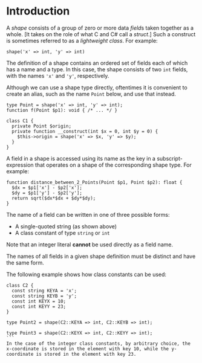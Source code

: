 # Introduction

A *shape* consists of a group of zero or more data *field*s taken together as a whole. [It takes on the role of what C and C# call a *struct*.] Such a construct is sometimes referred to as a *lightweight class*. For example:

```hack
shape('x' => int, 'y' => int)
```

The definition of a shape contains an ordered set of fields each of which has a name and a type. In this case, the shape consists of two `int` fields, with the names `'x'` and `'y'`, respectively.

Although we can use a shape type directly, oftentimes it is convenient to create an alias, such as the name `Point` below, and use that instead.

```hack
type Point = shape('x' => int, 'y' => int);
function f(Point $p1): void { /* ... */ }

class C1 {
  private Point $origin;
  private function __construct(int $x = 0, int $y = 0) {
    $this->origin = shape('x' => $x, 'y' => $y);
  }
}
```
A field in a shape is accessed using its name as the key in a subscript-expression that operates on a shape of the corresponding shape type. For example:

```hack
function distance_between_2_Points(Point $p1, Point $p2): float {
  $dx = $p1['x'] - $p2['x'];
  $dy = $p1['y'] - $p2['y'];
  return sqrt($dx*$dx + $dy*$dy);
}
```

The name of a field can be written in one of three possible forms:

  * A single-quoted string (as shown above)
  * A class constant of type `string` or `int` 

Note that an integer literal **cannot** be used directly as a field name.

The names of all fields in a given shape definition must be distinct and have the same form.

The following example shows how class constants can be used:

````hack
class C2 {
  const string KEYA = 'x';
  const string KEYB = 'y';
  const int KEYX = 10;
  const int KEYY = 23;
}

type Point2 = shape(C2::KEYA => int, C2::KEYB => int);

type Point3 = shape(C2::KEYX => int, C2::KEYY => int);
```
In the case of the integer class constants, by arbitrary choice, the x-coordinate is stored in the element with key 10, while the y-coordinate is stored in the element with key 23.

